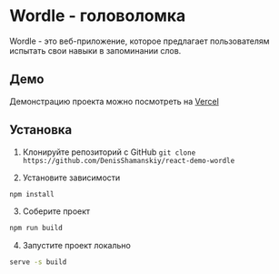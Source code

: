 # Wordle - головоломка

Wordle - это веб-приложение, которое предлагает пользователям испытать свои навыки в запоминании слов.

## Демо

Демонстрацию проекта можно посмотреть на [Vercel](https://react-demo-wordle.vercel.app/)

## Установка

1. Клонируйте репозиторий с GitHub `git clone https://github.com/DenisShamanskiy/react-demo-wordle`

2. Установите зависимости

```sh
npm install
```

3. Соберите проект

```sh
npm run build
```

4. Запустите проект локально

```sh
serve -s build
```
